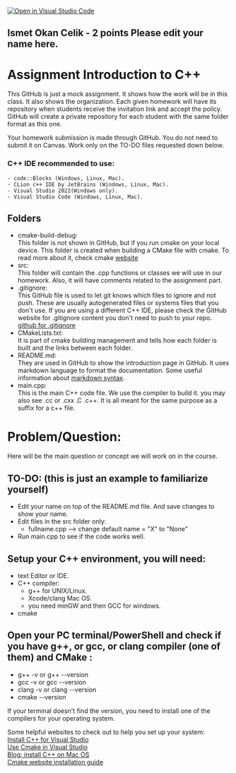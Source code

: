 [![Open in Visual Studio Code](https://classroom.github.com/assets/open-in-vscode-c66648af7eb3fe8bc4f294546bfd86ef473780cde1dea487d3c4ff354943c9ae.svg)](https://classroom.github.com/online_ide?assignment_repo_id=8404319&assignment_repo_type=AssignmentRepo)
## Ismet Okan Celik - 2 points Please edit your name here.

# Assignment Introduction to C++
This GitHub is just a mock assignment. It shows how the work will be in this class. It also shows the organization. Each given homework will have its repository when students receive the invitation link and accept the policy. GitHub will create a private repository for each student with the same folder format as this one.

Your homework submission is made through GitHub. You do not need to submit it on Canvas. Work only on the TO-DO files requested down below.

### C++ IDE recommended to use:
    - code::Blocks (Windows, Linux, Mac).
    - CLion c++ IDE by JetBrains (Windows, Linux, Mac). 
    - Visual Studio 2022(Windows only).
    - Visual Studio Code (Windows, Linux, Mac).


## Folders
* cmake-build-debug: \
  This folder is not shown in GitHub, but if you run cmake on your local device. This folder is created when building a CMake file with cmake. To read more about it, check cmake [website](https://cmake.org/overview/)
* src:\
  This folder will contain the .cpp functions or classes we will use in our homework. Also, it will have comments related to the assignment part.
* .gitignore: \
  This GitHub file is used to let git knows which files to ignore and not push. These are usually autogenerated files or systems files that you don't use. If you are using a different C++ IDE, please check the GitHub website for .gitignore content you don't need to push to your repo. [github for .gitignore](https://github.com/github/gitignore)
* CMakeLists.txt:\
  It is part of cmake building management and tells how each folder is built and the links between each folder.
* README.md:\
  They are used in GitHub to show the introduction page in GitHub. It uses markdown language to format the documentation. Some useful information about [markdown syntax](https://docs.github.com/en/github/writing-on-github/getting-started-with-writing-and-formatting-on-github/basic-writing-and-formatting-syntax).
* main.cpp:\
  This is the main C++ code file. We use the compiler to build it. you may also see .cc or .cxx .C .c++. It is all meant for the same purpose as a suffix for a c++ file.

# Problem/Question:
Here will be the main question or concept we will work on in the course.
## TO-DO: (this is just an example to familiarize yourself)
- Edit your name on top of the README.md file. And save changes to show your name.
- Edit files in the src folder only:
    - fullname.cpp --> change default name = "X" to "None"
- Run main.cpp to see if the code works well.

## Setup your C++ environment, you will need:
- text Editor or IDE.
- C++ compiler:
    - g++ for UNIX/Linux.
    - Xcode/clang Mac OS.
    - you need minGW and then GCC for windows.
- cmake

## Open your PC terminal/PowerShell and check if you have g++, or gcc, or clang compiler (one of them) and CMake :
-  g++ -v or g++ --version
- gcc -v or gcc --version
- clang -v or clang --version
- cmake --version

If your terminal doesn't find the version, you need to install one of the compilers for your operating system.

Some helpful websites to check out to help you set up your system:\
[Install C++ for Visual Studio](https://docs.microsoft.com/en-us/cpp/build/vscpp-step-0-installation?view=msvc-170) \
[Use Cmake in Visual Studio](https://docs.microsoft.com/en-us/cpp/build/cmake-projects-in-visual-studio?view=msvc-170) \
[Blog: install C++ on Mac OS](https://nibodhdaware.me/run-c-programs-on-a-mac) \
[Cmake website installation guide](https://cmake.org/install/)